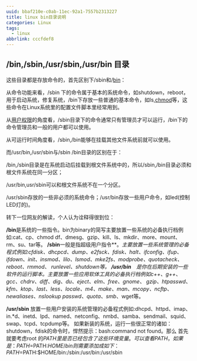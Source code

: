 ```yaml
---
uuid: bbaf210e-c0ab-11ec-92a1-7557b2313227
title: linux bin目录说明
categories: Linux
tags:
  - linux
abbrlink: cccfdef8
---
```


## **/bin,/sbin,/usr/sbin,/usr/bin 目录**

   这些目录都是存放命令的，首先区别下/sbin和/[bin](https://so.csdn.net/so/search?q=bin&spm=1001.2101.3001.7020)：

  从命令功能来看，/sbin 下的命令属于基本的系统命令，如shutdown，reboot，用于启动系统，修复系统，/bin下存放一些普通的基本命令，如ls,[chmod](https://so.csdn.net/so/search?q=chmod&spm=1001.2101.3001.7020)等，这些命令在Linux系统里的配置文件脚本里经常用到。

  从[用户权限](https://so.csdn.net/so/search?q=用户权限&spm=1001.2101.3001.7020)的角度看，/sbin目录下的命令通常只有管理员才可以运行，/bin下的命令管理员和一般的用户都可以使用。

  从可运行时间角度看，/sbin,/bin能够在挂载其他文件系统前就可以使用。

  而/usr/bin,/usr/sbin与/sbin /bin目录的区别在于：

  /bin,/sbin目录是在系统启动后挂载到根文件系统中的，所以/sbin,/bin目录必须和根文件系统在同一分区；

  /usr/bin,usr/sbin可以和根文件系统不在一个分区。

  /usr/sbin存放的一些非必须的系统命令；/usr/bin存放一些用户命令，如led(控制LED灯的)。

  转下一位网友的解读，个人认为诠释得很到位：

  **/bin**是系统的一些指令。bin为binary的简写主要放置一些系统的必备执行档例如:cat、cp、chmod df、dmesg、gzip、kill、ls、mkdir、more、mount、rm、su、tar等。
  **/sbin**一般是指超级用户指令**。**主要放置一些系统管理的必备程式例如:cfdisk、dhcpcd、dump、e2fsck、fdisk、halt、ifconfig、ifup、 ifdown、init、insmod、lilo、lsmod、mke2fs、modprobe、quotacheck、reboot、rmmod、 runlevel、shutdown等。
  **/usr/bin**　是你在后期安装的一些软件的运行脚本。主要放置一些应用软体工具的必备执行档例如c++、g++、gcc、chdrv、diff、dig、du、eject、elm、free、gnome*、 gzip、htpasswd、kfm、ktop、last、less、locale、m4、make、man、mcopy、ncftp、 newaliases、nslookup passwd、quota、smb*、wget等。

  **/usr/sbin**  放置一些用户安装的系统管理的必备程式例如:dhcpd、httpd、imap、in.*d、inetd、lpd、named、netconfig、nmbd、samba、sendmail、squid、swap、tcpd、tcpdump等。
  如果新装的系统，运行一些很正常的诸如：shutdown，fdisk的命令时，悍然提示：bash:command not found。那么
  首先就要考虑root 的$PATH里是否已经包含了这些环境变量。
  可以查看PATH，如果是：PATH=$PATH:$HOME/bin则需要添加成如下：
  PATH=$PATH:$HOME/bin:/sbin:/usr/bin:/usr/sbin
